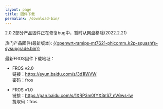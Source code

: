 ```yaml
---
layout: page
title: 固件下载
permalink: /download-bin/
---
```


2.0.2部分产品固件正在修复bug中，暂时从网盘移除(2022.2.21)  

热门产品固件(最新版本):
 [{{openwrt-ramips-mt7621-phicomm_k2p-squashfs-sysupgrade.bin}}](http://fros.org.cn/fros/openwrt-ramips-mt7621-phicomm_k2p-squashfs-sysupgrade.bin)


最新FROS固件下载地址：

- FROS v2.0  
链接：https://eyun.baidu.com/s/3d1IWVW  
密码：fros  

- FROS v1.0  
链接：https://pan.baidu.com/s/1XRP3m0fYX3nS7_nV6ws-lw   
提取码：fros 

